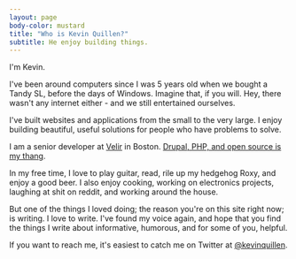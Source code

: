 ```yaml
---
layout: page
body-color: mustard
title: "Who is Kevin Quillen?"
subtitle: He enjoy building things.
---
```


I'm Kevin.

I've been around computers since I was 5 years old when we bought a Tandy SL, before the days of Windows. Imagine that, if you will. Hey, there wasn't any internet either - and we still entertained ourselves.

I've built websites and applications from the small to the very large. I enjoy building beautiful, useful solutions for people who have problems to solve.

I am a senior developer at [Velir](http://www.velir.com) in Boston. [Drupal, PHP, and open source is my thang](https://www.drupal.org/u/kevinquillen).

In my free time, I love to play guitar, read, rile up my hedgehog Roxy, and enjoy a good beer. I also enjoy
cooking, working on electronics projects, laughing at shit on reddit, and working around the house.

But one of the things I loved doing; the reason you're on this site right now; is writing. I love to write. I've found my voice again, and hope that you find the things I write about informative, humorous, and for some of you, helpful.

If you want to reach me, it's easiest to catch me on Twitter at [@kevinquillen](https://twitter.com/kevinquillen).
